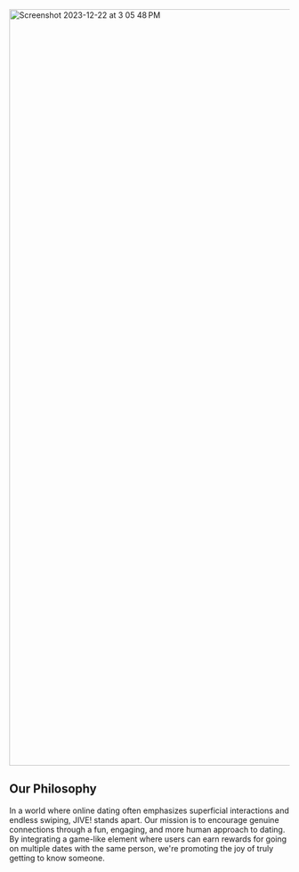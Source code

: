 
<img width="1356" alt="Screenshot 2023-12-22 at 3 05 48 PM" src="https://github.com/jive-dating/.github/assets/61725820/92c8e731-5089-40b1-b381-ffb07ff4aac0">

## Our Philosophy

In a world where online dating often emphasizes superficial interactions and endless swiping, JIVE! stands apart. Our mission is to encourage genuine connections through a fun, engaging, and more human approach to dating. By integrating a game-like element where users can earn rewards for going on multiple dates with the same person, we're promoting the joy of truly getting to know someone.

